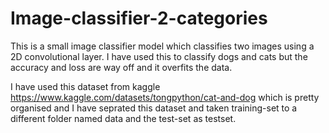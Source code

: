 # Image-classifier-2-categories

This is a small image classifier model which classifies two images using a 2D convolutional layer. I have used this to classify dogs and cats but the accuracy and loss are way off and it overfits the data.

I have used this dataset from kaggle https://www.kaggle.com/datasets/tongpython/cat-and-dog which is pretty organised and I have seprated this dataset and taken training-set to a different folder named data and the test-set as testset.
